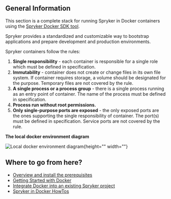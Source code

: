 ## General Information

This section is a complete stack for running Spryker in Docker containers using the [Spryker Docker SDK tool](https://https://documentation.spryker.com/v4/docs/docker-sdk).

Spryker provides a standardized and customizable way to bootstrap applications and prepare development and production environments.

Spryker containers  follow the rules:

1. **Single responsibility** - each container is responsible for a single role which must be defined in specification.
2. **Immutability** - container does not create or change files in its own file system. If container requires storage, a volume should be designated for the purpose. Temporary files are not covered by the rule.
3. **A single process or a process group** - there is a single process running as an entry point of container. The name of the process must be defined in specification.
4. **Process run without root permissions.**
5. **Only single-purpose ports are exposed** - the only exposed ports are the ones supporting the single responsibility of container. The port(s) must be defined in specification. Service ports are not covered by the rule.

**The local docker environment diagram**

 ![Local docker environment diagram](https://spryker.s3.eu-central-1.amazonaws.com/docs/Developer+Guide/Installation/Spryker+in+Docker/docker-local-environment-diagram.png){height="" width=""}

## Where to go from here?

* [Overview and install the prerequisites](https://https://documentation.spryker.com/v3/docs/docker-install-prerequisites-201907)
* [Getting Started with Docker](https://documentation.spryker.com/v4/docs/getting-started-with-docker)
* [Integrate Docker into an existing Spryker project](https://documentation.spryker.com/v3/docs/integrating-docker-into-an-existing-project-201907)
* [Spryker in Docker HowTos](https://documentation.spryker.com/v3/docs/about-spryker-in-docker-howtos.htm)

<!--Last review date: Aug 06, 2019by Mike Kalinin, Andrii Tserkovnyi-->